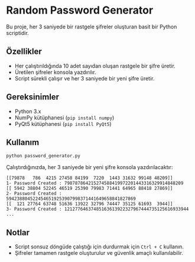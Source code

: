 # Random Password Generator

Bu proje, her 3 saniyede bir rastgele şifreler oluşturan basit bir Python scriptidir.

## Özellikler
- Her çalıştırıldığında 10 adet sayıdan oluşan rastgele bir şifre üretir.
- Üretilen şifreler konsola yazdırılır.
- Script sürekli çalışır ve her 3 saniyede bir yeni şifre üretir.

## Gereksinimler
- Python 3.x
- NumPy kütüphanesi (`pip install numpy`)
- PyQt5 kütüphanesi (`pip install PyQt5`)

## Kullanım
```bash
python password_generator.py
````

Çalıştırdığınızda, her 3 saniyede bir yeni şifre konsola yazdırılacaktır:

```
[[79878   786  4215 27458 84199  7220  1443 31632 99148 48209]]
1- Password Created : 798787864215274588419972201443316329914848209
[[ 5942 38804 52245 46519 25390 79983 71441 64965 88418 27869]]
2- Password Created : 5942388045224546519253907998371441649658841827869
[[  121 27764 63748 51636 13922 32796 74447 35125 61693  3944]]
3- Password Created : 12127764637485163613922327967444735125616933944
...
```

## Notlar

* Script sonsuz döngüde çalıştığı için durdurmak için `Ctrl + C` kullanın.
* Şifreler tamamen rastgele oluşturulur ve güvenlik amaçlı kullanılabilir.